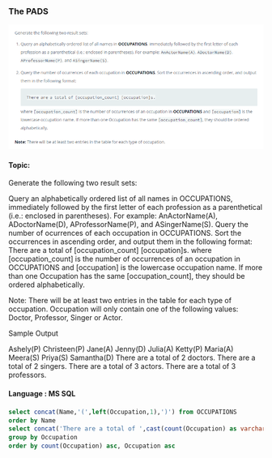 ### The PADS

<img src="../PIc/22.png" alt="solution">


#### Topic:
Generate the following two result sets:

Query an alphabetically ordered list of all names in OCCUPATIONS, immediately followed by the first letter of each profession as a parenthetical (i.e.: enclosed in parentheses). For example: AnActorName(A), ADoctorName(D), AProfessorName(P), and ASingerName(S).
Query the number of ocurrences of each occupation in OCCUPATIONS. Sort the occurrences in ascending order, and output them in the following format:
There are a total of [occupation_count] [occupation]s.
where [occupation_count] is the number of occurrences of an occupation in OCCUPATIONS and [occupation] is the lowercase occupation name. If more than one Occupation has the same [occupation_count], they should be ordered alphabetically.

Note: There will be at least two entries in the table for each type of occupation.
Occupation will only contain one of the following values: Doctor, Professor, Singer or Actor.

Sample Output

Ashely(P)
Christeen(P)
Jane(A)
Jenny(D)
Julia(A)
Ketty(P)
Maria(A)
Meera(S)
Priya(S)
Samantha(D)
There are a total of 2 doctors.
There are a total of 2 singers.
There are a total of 3 actors.
There are a total of 3 professors.



#### Language : MS SQL
```sql
select concat(Name,'(',left(Occupation,1),')') from OCCUPATIONS 
order by Name
select concat('There are a total of ',cast(count(Occupation) as varchar),' ',lower(Occupation) , 's','.')from OCCUPATIONS
group by Occupation
order by count(Occupation) asc, Occupation asc
```

